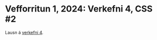# Vefforritun 1, 2024: Verkefni 4, CSS #2

Lausn á [verkefni 4](https://github.com/vefforritun/vef1-2024-v4).